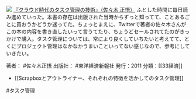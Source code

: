 
[![](https://images-fe.ssl-images-amazon.com/images/I/41tCbYIXsUL._SL160_.jpg)](http://www.amazon.co.jp/exec/obidos/ASIN/B009E5JT8Q/choiyaki81-22/ref=nosim)
[『クラウド時代のタスク管理の技術』（佐々木 正悟）](http://www.amazon.co.jp/exec/obidos/ASIN/B009E5JT8Q/choiyaki81-22/ref=nosim)
ふとした時間に毎日読み進めていった。本書の存在は出版された当時からずっと知ってて、ことあるごとに買おうかどうか迷ってた。ちょっとまえに、Twitterで著者の佐々木さんがこの本の内容を書き直したいって言うてたり、ちょうどセールされてたのがきっかけで購入。タスク管理については、常により良くしていちたいと考えてて、とくにプロジェクト管理はなかなかうまいこといってない感じなので、参考にしていきたい。

著者： #佐々木正悟 
出版社： #東洋経済新報社 
発行：2011
分類：[[33経済]]

- [[Scrapboxとアウトライナー、それぞれの特徴を活かしてのタスク管理]]

#タスク管理 